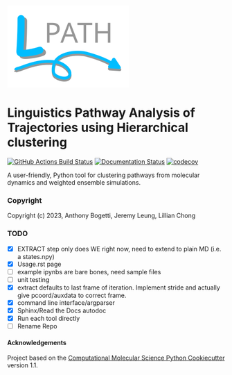 ![lpath_logo.png](lpath_logo.png)

Linguistics Pathway Analysis of Trajectories using Hierarchical clustering
==============================
[//]: # (Badges)
[![GitHub Actions Build Status](https://github.com/jeremyleung521/mphat/workflows/CI/badge.svg)](https://github.com/jeremyleung521/mphat/actions?query=workflow%3ACI)
[![Documentation Status](https://readthedocs.org/projects/mphat/badge/?version=latest)](https://mphat.readthedocs.io/en/latest/?badge=latest)
[![codecov](https://codecov.io/gh/jeremyleung521/mphat/branch/main/graph/badge.svg?token=5SS08RH1MO)](https://codecov.io/gh/jeremyleung521/mphat)

A user-friendly, Python tool for clustering pathways from molecular dynamics and weighted ensemble simulations.

### Copyright

Copyright (c) 2023, Anthony Bogetti, Jeremy Leung, Lillian Chong

### TODO
- [x] EXTRACT step only does WE right now, need to extend to plain MD (i.e. a states.npy)
- [x] Usage.rst page
- [ ] example ipynbs are bare bones, need sample files
- [ ] unit testing
- [x] extract defaults to last frame of iteration. Implement stride and actually give pcoord/auxdata to correct frame.
- [x] command line interface/argparser
- [x] Sphinx/Read the Docs autodoc
- [x] Run each tool directly
- [ ] Rename Repo

#### Acknowledgements
 
Project based on the 
[Computational Molecular Science Python Cookiecutter](https://github.com/molssi/cookiecutter-cms) version 1.1.
